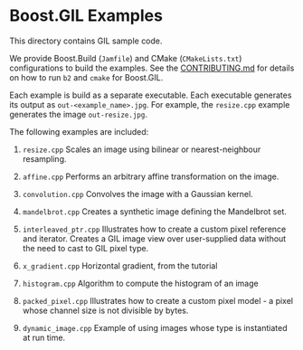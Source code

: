 # Boost.GIL Examples

This directory contains GIL sample code.

We provide Boost.Build (`Jamfile`) and CMake (`CMakeLists.txt`)
configurations to build the examples.
See the [CONTRIBUTING.md](../CONTRIBUTING.md)
for details on how to run `b2` and `cmake` for Boost.GIL.

Each example is build as a separate executable.
Each executable generates its output as `out-<example_name>.jpg`.
For example, the `resize.cpp` example generates the image `out-resize.jpg`.

The following examples are included:

1. `resize.cpp`
   Scales an image using bilinear or nearest-neighbour resampling.

2. `affine.cpp`
   Performs an arbitrary affine transformation on the image.

3. `convolution.cpp`
   Convolves the image with a Gaussian kernel.

4. `mandelbrot.cpp`
   Creates a synthetic image defining the Mandelbrot set.

5. `interleaved_ptr.cpp`
   Illustrates how to create a custom pixel reference and iterator.
   Creates a GIL image view over user-supplied data without the need to cast to GIL pixel type.

6. `x_gradient.cpp`
   Horizontal gradient, from the tutorial

7. `histogram.cpp`
   Algorithm to compute the histogram of an image

8. `packed_pixel.cpp`
   Illustrates how to create a custom pixel model - a pixel whose channel size is not divisible by bytes.

9. `dynamic_image.cpp`
   Example of using images whose type is instantiated at run time.
